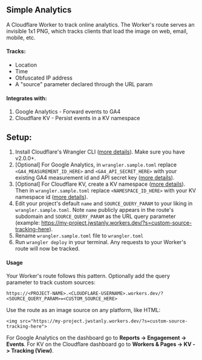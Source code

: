 ## Simple Analytics

A Cloudflare Worker to track online analytics. The Worker's route serves an invisible 1x1 PNG, which tracks clients that load the image on web, email, mobile, etc.

#### Tracks:

- Location
- Time
- Obfuscated IP address
- A "source" parameter declared through the URL param

#### Integrates with:

1. Google Analytics - Forward events to GA4
2. Cloudflare KV - Persist events in a KV namespace

## Setup:

1. Install Cloudflare's Wrangler CLI ([more details](https://developers.cloudflare.com/workers/wrangler/install-and-update/#install-wrangler-globally)). Make sure you have v2.0.0+.
2. [Optional] For Google Analytics, in `wrangler.sample.toml` replace `<GA4_MEASUREMENT_ID_HERE>` and `<GA4_API_SECRET_HERE>` with your existing GA4 measurement id and API secret key ([more details](https://developers.google.com/analytics/devguides/collection/protocol/ga4/reference?client_type=gtag#payload_query_parameters)).
3. [Optional] For Cloudflare KV, create a KV namespace ([more details](https://developers.cloudflare.com/workers/runtime-apis/kv/#:~:text=To%20use%20Workers%20KV%2C%20you,select%20Workers%20%26%20Pages%20%3E%20KV.)). Then in `wrangler.sample.toml` replace `<NAMESPACE_ID_HERE>` with your KV namespace id ([more details](https://developers.cloudflare.com/workers/configuration/bindings/#kv-namespace-bindings)).
4. Edit your project's default `name` and `SOURCE_QUERY_PARAM` to your liking in `wrangler.sample.toml`. Note `name` publicly appears in the route's subdomain and `SOURCE_QUERY_PARAM` as the URL query parameter (example: https://my-project.jwstanly.workers.dev/?s=custom-source-tracking-here).
5. Rename `wrangler.sample.toml` file to `wrangler.toml`
6. Run `wrangler deploy` in your terminal. Any requests to your Worker's route will now be tracked.

#### Usage

Your Worker's route follows this pattern. Optionally add the query parameter to track custom sources:

```
https://<PROJECT-NAME>.<CLOUDFLARE-USERNAME>.workers.dev/?<SOURCE_QUERY_PARAM>=<CUSTOM_SOURCE_HERE>
```

Use the route as an image source on any platform, like HTML:

```
<img src="https://my-project.jwstanly.workers.dev/?s=custom-source-tracking-here">
```

For Google Analytics on the dashboard go to **Reports -> Engagement -> Events**. For KV on the Cloudflare dashboard go to **Workers & Pages -> KV -> Tracking (View)**.

